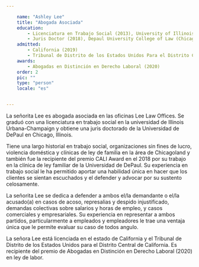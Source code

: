 ```yaml
---

    name: "Ashley Lee"
    title: "Abogada Asociada"
    education:
        - Licenciatura en Trabajo Social (2013), University of Illinois Urbana-Champaign 
        - Juris Doctor (2018), Depaul University College of Law (Chicago, IL)
    admitted:
        - California (2019)
        - Tribunal de Distrito de los Estados Unidos Para el Distrito Central de California
    awards: 
        - Abogadas en Distinción en Derecho Laboral (2020)
    order: 2
    pic: ""
    type: "person"
    locale: "es"


---
```


La señorita Lee es abogada asociada en las oficinas Lee Law Offices. Se graduó con una licenciatura en trabajo social en la universidad de Illinois Urbana-Champaign y obtiene una juris doctorado de la Universidad de DePaul en Chicago, Illinois. 

Tiene una largo historial en trabajo social, organizaciones sin fines de lucro, violencia doméstica y clínicas de ley de familia en la área de Chicagoland y también fue la recipiente del premio CALI Award en el 2018 por su trabajo en la clínica de ley familiar de la Universidad de DePaul. Su experiencia en trabajo social le ha permitido aportar una habilidad única en hacer que los clientes se sientan escuchados y el defender y advocar por su sustento celosamente.

La señorita Lee se dedica a defender a ambos el/la demandante o el/la acusado(a) en casos de acoso, represalias y despido injustificado, demandas colectivas sobre salarios y horas de empleo, y casos comerciales y empresariales. Su experiencia en representar a ambos partidos, particularmente a empleados y empleadores le trae una ventaja única que le permite evaluar su caso de todos angulo. 

La señora Lee está licenciada en el estado de California y el Tribunal de Distrito de los Estados Unidos para el Distrito Central de California. Es recipiente del premio de Abogadas en Distinción en Derecho Laboral (2020) en ley de labor.